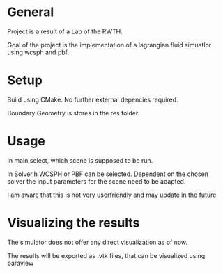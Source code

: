 # General

Project is a result of a Lab of the RWTH. 

Goal of the project is the implementation of a lagrangian fluid simuatlor using wcsph and pbf.

# Setup

Build using CMake. No further external depencies required. 

Boundary Geometry is stores in the res folder. 

# Usage

In main select, which scene is supposed to be run.

In Solver.h WCSPH or PBF can be selected. Dependent on the chosen solver the input parameters for the scene need to be adapted.

I am aware that this is not very userfriendly and may update in the future

# Visualizing the results

The simulator does not offer any direct visualization as of now. 

The results will be exported as .vtk files, that can be visualized using paraview







